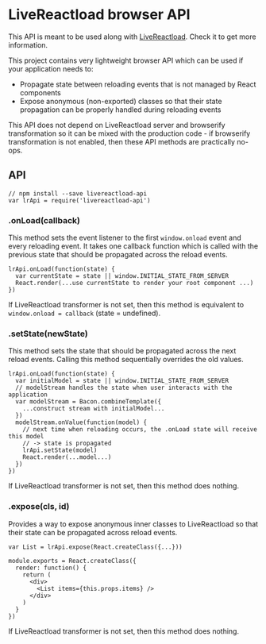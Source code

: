 # LiveReactload browser API

This API is meant to be used along with [LiveReactload](https://github.com/milankinen/livereactload). 
Check it to get more information.

This project contains very lightweight browser API which can be used if
your application needs to:

 * Propagate state between reloading events that is not managed by React components
 * Expose anonymous (non-exported) classes so that their state propagation can be properly
   handled during reloading events

This API does not depend on LiveReactload server and browserify transformation
so it can be mixed with the production code - if browserify transformation is not
enabled, then these API methods are practically no-ops.

## API

    // npm install --save livereactload-api
    var lrApi = require('livereactload-api')

### .onLoad(callback)

This method sets the event listener to the first `window.onload` event 
and every reloading event. It takes one callback function which is called
with the previous state that should be propagated across the reload events.

    lrApi.onLoad(function(state) {
      var currentState = state || window.INITIAL_STATE_FROM_SERVER
      React.render(...use currentState to render your root component ...)
    })

If LiveReactload transformer is not set, then this method is equivalent to
`window.onload = callback` (state = undefined).
    
### .setState(newState)
    
This method sets the state that should be propagated across the next reload
events. Calling this method sequentially overrides the old values.
  
    lrApi.onLoad(function(state) {
      var initialModel = state || window.INITIAL_STATE_FROM_SERVER
      // modelStream handles the state when user interacts with the application
      var modelStream = Bacon.combineTemplate({
        ...construct stream with initialModel...
      })
      modelStream.onValue(function(model) {
        // next time when reloading occurs, the .onLoad state will receive this model
        // -> state is propagated 
        lrApi.setState(model)
        React.render(...model...)
      })
    })

If LiveReactload transformer is not set, then this method does nothing.

### .expose(cls, id)

Provides a way to expose anonymous inner classes to LiveReactload so that
their state can be propagated across reload events.

    var List = lrApi.expose(React.createClass({...}))
    
    module.exports = React.createClass({
      render: function() {
        return (
          <div>
            <List items={this.props.items} />
          </div>
        )
      }
    })
    
If LiveReactload transformer is not set, then this method does nothing.
